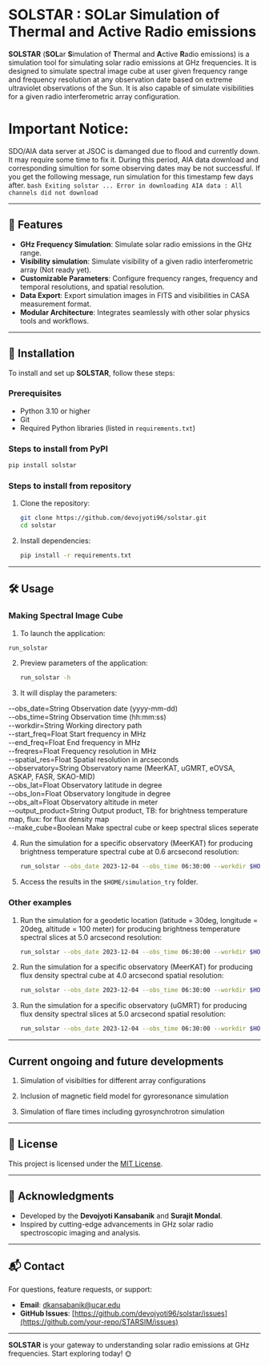 
# SOLSTAR : SOLar Simulation of Thermal and Active Radio emissions

**SOLSTAR** (**SOL**ar **S**imulation of **T**hermal and **A**ctive **R**adio emissions) is a simulation tool for simulating solar radio emissions at GHz frequencies. It is designed to simulate spectral image cube at user given frequency range and frequency resolution at any observation date based on extreme ultraviolet observations of the Sun. It is also capable of simulate visibilities for a given radio interferometric array configuration.

# Important Notice: 

SDO/AIA data server at JSOC is damanged due to flood and currently down. It may require some time to fix it. During this period, AIA data download and corresponding simultion for some observing dates may be not successful. If you get the following message, run simulation for this timestamp few days after.
    ```
    bash
    Exiting solstar ...
    Error in downloading AIA data : All channels did not download
    ```
    
---

## 🌟 Features

- **GHz Frequency Simulation**: Simulate solar radio emissions in the GHz range.
- **Visibility simulation**: Simulate visibility of a given radio interferometric array (Not ready yet).
- **Customizable Parameters**: Configure frequency ranges, frequency and temporal resolutions, and spatial resolution. 
- **Data Export**: Export simulation images in FITS and visibilities in CASA measurement format.
- **Modular Architecture**: Integrates seamlessly with other solar physics tools and workflows.

---

## 🚀 Installation

To install and set up **SOLSTAR**, follow these steps:

### Prerequisites
- Python 3.10 or higher
- Git
- Required Python libraries (listed in `requirements.txt`)

### Steps to install from PyPI
   ```bash
   pip install solstar
   ```

### Steps to install from repository

1. Clone the repository:
   ```bash
   git clone https://github.com/devojyoti96/solstar.git
   cd solstar
   ```

2. Install dependencies:
   ```bash
   pip install -r requirements.txt
   ```
---

## 🛠️ Usage

### Making Spectral Image Cube

1.  To launch the application:
   ```bash
   run_solstar 
   ```
   
2. Preview parameters of the application:
   ```bash
   run_solstar -h
   ```
  
3. It will display the parameters:  

  --obs_date=String     Observation date (yyyy-mm-dd)  
  --obs_time=String     Observation time (hh:mm:ss)  
  --workdir=String      Working directory path  
  --start_freq=Float    Start frequency in MHz  
  --end_freq=Float      End frequency in MHz  
  --freqres=Float       Frequency resolution in MHz  
  --spatial_res=Float   Spatial resolution in arcseconds  
  --observatory=String  Observatory name (MeerKAT, uGMRT, eOVSA, ASKAP, FASR, SKAO-MID)  
  --obs_lat=Float       Observatory latitude in degree  
  --obs_lon=Float       Observatory longitude in degree  
  --obs_alt=Float       Observatory altitude in meter  
  --output_product=String Output product, TB: for brightness temperature map, flux: for flux density map  
  --make_cube=Boolean   Make spectral cube or keep spectral slices seperate
  
4. Run the simulation for a specific observatory (MeerKAT) for producing brightness temperature spectral cube at 0.6 arcsecond resolution:
   ```bash
   run_solstar --obs_date 2023-12-04 --obs_time 06:30:00 --workdir $HOME/simulation_try --start_freq 850 --end_freq 1700 --freqres 10.0 --spatial_res 0.6 --observatory MeerKAT --output_product TB --make_cube True
   ```
5. Access the results in the `$HOME/simulation_try` folder.

### Other examples
1. Run the simulation for a geodetic location (latitude = 30deg, longitude = 20deg, altitude = 100 meter) for producing brightness temperature spectral slices at 5.0 arcsecond resolution:
   ```bash
   run_solstar --obs_date 2023-12-04 --obs_time 06:30:00 --workdir $HOME/simulation_try --start_freq 850 --end_freq 1700 --freqres 10.0 --obs_lat 30.0  --obs_lon 20.0 --obs_alt 100.0 output_product TB --make_cube False
   ```
   
2. Run the simulation for a specific observatory (MeerKAT) for producing flux density spectral cube at 4.0 arcsecond spatial resolution:
   ```bash
   run_solstar --obs_date 2023-12-04 --obs_time 06:30:00 --workdir $HOME/simulation_try --start_freq 850 --end_freq 1700 --freqres 10.0 --spatial_res 4.0 --observatory MeerKAT --output_product flux --make_cube True
   ```
3. Run the simulation for a specific observatory (uGMRT) for producing flux density spectral slices at 5.0 arcsecond spatial resolution:
   ```bash
   run_solstar --obs_date 2023-12-04 --obs_time 06:30:00 --workdir $HOME/simulation_try --start_freq 850 --end_freq 1700 --freqres 10.0 --observatory uGMRT --output_product flux --make_cube False
   ```
---

## Current ongoing and future developments

1. Simulation of visibilties for different array configurations

2. Inclusion of magnetic field model for gyroresonance simulation

3. Simulation of flare times including gyrosynchrotron simulation

---

## 📜 License

This project is licensed under the [MIT License](LICENSE).

---

## 🙌 Acknowledgments

- Developed by the **Devojyoti Kansabanik** and **Surajit Mondal**.
- Inspired by cutting-edge advancements in GHz solar radio spectroscopic imaging and analysis.

---

## 📬 Contact

For questions, feature requests, or support:
- **Email**: dkansabanik@ucar.edu
- **GitHub Issues**: [https://github.com/devojyoti96/solstar/issues](https://github.com/your-repo/STARSIM/issues)

---

**SOLSTAR** is your gateway to understanding solar radio emissions at GHz frequencies. Start exploring today! 🌞


